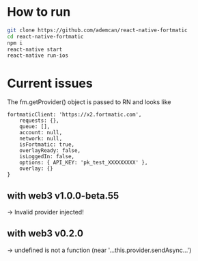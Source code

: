 # How to run

```bash
git clone https://github.com/ademcan/react-native-fortmatic
cd react-native-fortmatic
npm i
react-native start
react-native run-ios
```

# Current issues

The fm.getProvider() object is passed to RN and looks like
```
fortmaticClient: 'https://x2.fortmatic.com',
    requests: {},
    queue: [],
    account: null,
    network: null,
    isFortmatic: true,
    overlayReady: false,
    isLoggedIn: false,
    options: { API_KEY: 'pk_test_XXXXXXXXX' },
    overlay: {} 
}
```

## with web3 v1.0.0-beta.55

-> Invalid provider injected!

## with web3 v0.2.0

-> undefined is not a function (near '...this.provider.sendAsync...')

